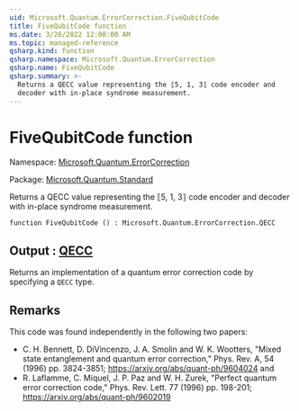 ```yaml
---
uid: Microsoft.Quantum.ErrorCorrection.FiveQubitCode
title: FiveQubitCode function
ms.date: 3/26/2022 12:00:00 AM
ms.topic: managed-reference
qsharp.kind: function
qsharp.namespace: Microsoft.Quantum.ErrorCorrection
qsharp.name: FiveQubitCode
qsharp.summary: >-
  Returns a QECC value representing the ⟦5, 1, 3⟧ code encoder and
  decoder with in-place syndrome measurement.
---
```


# FiveQubitCode function

Namespace: [Microsoft.Quantum.ErrorCorrection](xref:Microsoft.Quantum.ErrorCorrection)

Package: [Microsoft.Quantum.Standard](https://nuget.org/packages/Microsoft.Quantum.Standard)


Returns a QECC value representing the ⟦5, 1, 3⟧ code encoder anddecoder with in-place syndrome measurement.

```qsharp
function FiveQubitCode () : Microsoft.Quantum.ErrorCorrection.QECC
```


## Output : [QECC](xref:Microsoft.Quantum.ErrorCorrection.QECC)

Returns an implementation of a quantum error correction code byspecifying a `QECC` type.

## Remarks

This code was found independently in the following two papers:- C. H. Bennett, D. DiVincenzo, J. A. Smolin and W. K. Wootters, "Mixed state entanglement and quantum error correction," Phys. Rev. A, 54 (1996) pp. 3824-3851; https://arxiv.org/abs/quant-ph/9604024 and- R. Laflamme, C. Miquel, J. P. Paz and W. H. Zurek, "Perfect quantum error correction code," Phys. Rev. Lett. 77 (1996) pp. 198-201; https://arxiv.org/abs/quant-ph/9602019